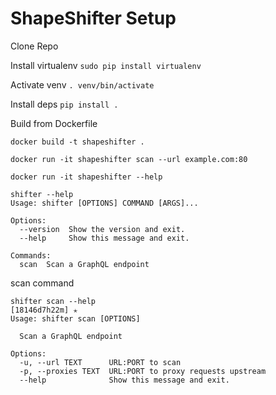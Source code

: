 # ShapeShifter Setup

Clone Repo

Install virtualenv
`sudo pip install virtualenv`

Activate venv
`. venv/bin/activate`

Install deps
`pip install .`


Build from Dockerfile

`docker build -t shapeshifter .`

`docker run -it shapeshifter scan --url example.com:80`

`docker run -it shapeshifter --help`

```
shifter --help
Usage: shifter [OPTIONS] COMMAND [ARGS]...

Options:
  --version  Show the version and exit.
  --help     Show this message and exit.

Commands:
  scan  Scan a GraphQL endpoint
```


scan command
```
shifter scan --help                                                                                                                               [18146d7h22m] ✭
Usage: shifter scan [OPTIONS]

  Scan a GraphQL endpoint

Options:
  -u, --url TEXT      URL:PORT to scan
  -p, --proxies TEXT  URL:PORT to proxy requests upstream
  --help              Show this message and exit.
  ```
